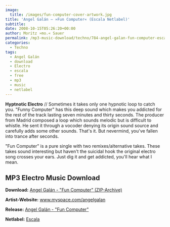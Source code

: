 ```yaml
---
image:
  title: /images/fun-computer-cover-artwork.jpg
title: 'Angel Galán – »Fun Computer« (Escala Netlabel)'
subtitle: 
date: 2008-10-15T05:26:20+00:00
author: Moritz »mo.« Sauer
permalink: /mp3-music-download/techno/784-angel-galan-fun-computer-escala-netlabel
categories:
  - Techno
tags:
  - Angel Galán
  - download
  - Electro
  - escala
  - free
  - mp3
  - music
  - netlabel
---
```

**Hyptnotic Electro** // Sometimes it takes only one hypnotic loop to catch you. "Funny Computer" has this deep sound which makes you addicted for the rest of the track lasting seven minutes and thirty seconds. The producer from Madrid composed a loop which sounds melodic but is difficult to whistle. He sent it through a vocoder denying its origin sound source and carefully adds some other sounds. That's it. But nevermind, you've fallen into trance after seconds.

<!--more-->

<!--adsense-->

"Fun Computer" is a pure single with two remixes/alternative takes. These takes sound interesting but haven't the suicidal hook the original electro song crosses your ears. Just dig it and get addicted, you'll hear what I mean.

## MP3 Electro Music Download

**Download:** <a href="http://escalared.com/wp-content/audio/escala04/escala004_Angel_Galan_-_Fun_Computer_Ep.rar" target="_blank">Angel Galán - "Fun Computer" (ZIP-Archive)</a>
  
**Artist-Website:** <a href="http://www.myspace.com/angelgalan" target="_blank">www.myspace.com/angelgalan</a>
  
**Release:** <a href="http://escalared.com/archives/230" target="_blank">Angel Galán - "Fun Computer"</a>
  
**Netlabel:** <a href="http://escalared.com" target="_blank">Escala</a>